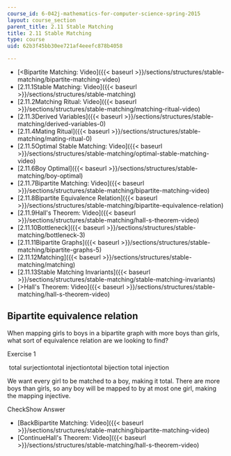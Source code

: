 ```yaml
---
course_id: 6-042j-mathematics-for-computer-science-spring-2015
layout: course_section
parent_title: 2.11 Stable Matching
title: 2.11 Stable Matching
type: course
uid: 62b3f45bb30ee721af4eeefc878b4058

---
```


*   [<Bipartite Matching: Video]({{< baseurl >}}/sections/structures/stable-matching/bipartite-matching-video)
*   [2.11.1Stable Matching: Video]({{< baseurl >}}/sections/structures/stable-matching)
*   [2.11.2Matching Ritual: Video]({{< baseurl >}}/sections/structures/stable-matching/matching-ritual-video)
*   [2.11.3Derived Variables]({{< baseurl >}}/sections/structures/stable-matching/derived-variables-0)
*   [2.11.4Mating Ritual]({{< baseurl >}}/sections/structures/stable-matching/mating-ritual-0)
*   [2.11.5Optimal Stable Matching: Video]({{< baseurl >}}/sections/structures/stable-matching/optimal-stable-matching-video)
*   [2.11.6Boy Optimal]({{< baseurl >}}/sections/structures/stable-matching/boy-optimal)
*   [2.11.7Bipartite Matching: Video]({{< baseurl >}}/sections/structures/stable-matching/bipartite-matching-video)
*   [2.11.8Bipartite Equivalence Relation]({{< baseurl >}}/sections/structures/stable-matching/bipartite-equivalence-relation)
*   [2.11.9Hall's Theorem: Video]({{< baseurl >}}/sections/structures/stable-matching/hall-s-theorem-video)
*   [2.11.10Bottleneck]({{< baseurl >}}/sections/structures/stable-matching/bottleneck-3)
*   [2.11.11Bipartite Graphs]({{< baseurl >}}/sections/structures/stable-matching/bipartite-graphs-5)
*   [2.11.12Matching]({{< baseurl >}}/sections/structures/stable-matching/matching)
*   [2.11.13Stable Matching Invariants]({{< baseurl >}}/sections/structures/stable-matching/stable-matching-invariants)
*   [\>Hall's Theorem: Video]({{< baseurl >}}/sections/structures/stable-matching/hall-s-theorem-video)

Bipartite equivalence relation
------------------------------

When mapping girls to boys in a bipartite graph with more boys than girls, what sort of equivalence relation are we looking to find?

Exercise 1

&nbsp;total surjectiontotal injectiontotal bijection total injection&nbsp;

We want every girl to be matched to a boy, making it total. There are more boys than girls, so any boy will be mapped to by at most one girl, making the mapping injective.

CheckShow Answer

*   [BackBipartite Matching: Video]({{< baseurl >}}/sections/structures/stable-matching/bipartite-matching-video)
*   [ContinueHall's Theorem: Video]({{< baseurl >}}/sections/structures/stable-matching/hall-s-theorem-video)